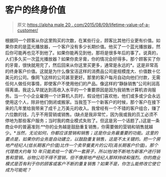 # 客户的终身价值

> 原文:[https://alpha male 20 . com/2015/08/09/lifetime-value-of-a-customer/](https://alphamale20.com/2015/08/09/lifetime-value-of-a-customer/)

根据同一个顾客从你这里购买的次数，在某些行业，顾客比其他行业更有价值。如果你卖的是蓝光播放器，一个客户没有多少长期价值。他买了一个蓝光播放器，然后你可能再也见不到他了。如果你能再见到他，那将是很多年后的事了。说真的，人们多久买一次蓝光播放器？如果你卖牙膏，你的情况会好得多。那个顾客买了你的牙膏，很快就用完了，然后回来从你这里买更多，通常是永远的*。这是非常高的终身客户价值。这就是为什么像宝洁这样的消费品公司是规模庞大、价值数十亿美元的公司。像网飞这样的公司甚至更好。那里的客户每月自动向他们付款，无需任何人做任何事情，即使客户不使用他们的产品。像这样的“静脉销售”公司利润高得离谱。我这么早就达到高收入水平的一个重要原因是因为我销售计算机咨询服务。当一个小企业雇佣一个计算机人员时，假设他们喜欢他，他们或多或少会永远使用这个人，除非他们倒闭或搬家。当我签下一个新客户的时候，那个客户在接下来的几年里给我带来了成千上万美元的收入。我曾经有一个不错的客户组合，赚了六位数的钱，几乎不用营销或销售。(缺点是我非常忙，因为我或我的员工必须不停地为那些客户服务；当时我的商业模式失败了。但这是另一个话题了。)这是一条商业中的普遍准则:**你的业务越是鼓励重复销售，你需要做的营销和销售就越少。**当然，无论如何，你都应该营销和销售；这是你业务最重要的功能。这里的要点是，如果你的业务是自动建立，以鼓励重复销售，这是不太关键的。把一个房地产经纪人(低长期客户价值)比作一个卖早餐麦片的公司(高长期客户价值)。那个代理商大约每 10 年只能卖给一个客户一套房子，所以他/她不断地为新客户进行销售和营销。谷物公司不得不营销，但不像房地产经纪人那样持续和强烈。你的商业模式是否有利于你的顾客或客户不断的重复销售？如果不是，你怎么能修改它使它成为可能呢？*